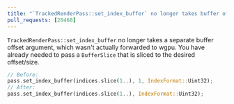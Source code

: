 ```yaml
---
title: "`TrackedRenderPass::set_index_buffer` no longer takes buffer offset"
pull_requests: [20468]
---
```


`TrackedRenderPass::set_index_buffer` no longer takes a separate buffer offset argument, which wasn't actually forwarded to wgpu. You have already needed to pass a `BufferSlice` that is sliced to the desired offset/size.

```rust
// Before:
pass.set_index_buffer(indices.slice(1..), 1, IndexFormat::Uint32);
// After:
pass.set_index_buffer(indices.slice(1..), IndexFormat::Uint32);
```
